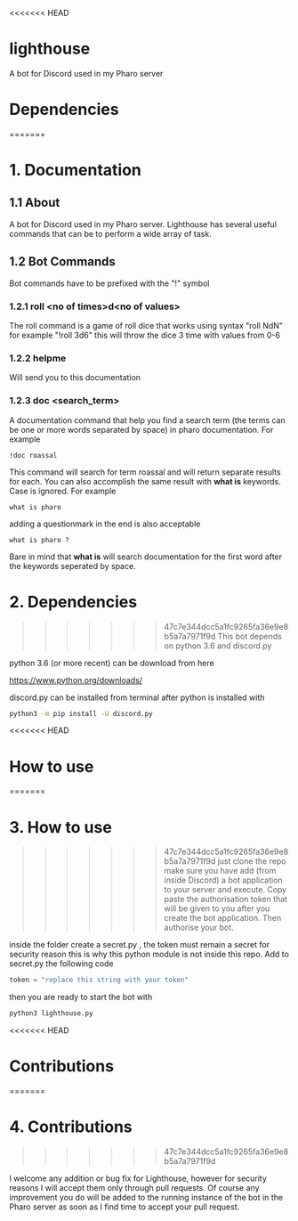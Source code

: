 <<<<<<< HEAD
# lighthouse
A bot for Discord used in my Pharo server

# Dependencies 
=======
# 1. Documentation

## 1.1 About
A bot for Discord used in my Pharo server. Lighthouse has several useful commands that can be to perform a wide array of task. 

## 1.2 Bot Commands
Bot commands have to be prefixed with the "!" symbol

### 1.2.1 roll \<no of times\>d\<no of values\>
The roll command is a game of roll dice that works using syntax "roll NdN" for example "!roll 3d6" this will throw the dice 3 time with values from 0-6

### 1.2.2 helpme
Will send you to this documentation

### 1.2.3 doc \<search_term\>
A documentation command that help you find a search term (the terms can be one or more words separated by space) in pharo documentation. For example
```
!doc roassal  
``` 
This command will search for term roassal and will return separate results for each. 
You can also accomplish the same result with **what is** keywords. Case is ignored. For example
```
what is pharo
```
adding a questionmark in the end is also acceptable
```
what is pharo ?
```
Bare in mind that **what is** will search documentation for the first word after the keywords seperated by space. 

# 2. Dependencies 
>>>>>>> 47c7e344dcc5a1fc9265fa36e9e8b5a7a7971f9d
This bot depends on python 3.6 and discord.py

python 3.6 (or more recent) can be download from here 

https://www.python.org/downloads/

discord.py can be installed from terminal after python is installed with

```bash
python3 -m pip install -U discord.py
```

<<<<<<< HEAD
# How to use
=======
# 3. How to use
>>>>>>> 47c7e344dcc5a1fc9265fa36e9e8b5a7a7971f9d
just clone the repo make sure you have add (from inside Discord) a bot application to your server and execute. Copy paste the authorisation token that will be given to you after you create the bot application. Then authorise your bot.

inside the folder create a secret.py , the token must remain a secret for security reason this is why this python module is not inside this repo. Add to secret.py the following code

```python
token = "replace this string with your token"
```
then you are ready to start the bot with 

```bash
python3 lighthouse.py
```

<<<<<<< HEAD
# Contributions
=======
# 4. Contributions
>>>>>>> 47c7e344dcc5a1fc9265fa36e9e8b5a7a7971f9d

I welcome any addition or bug fix for Lighthouse, however for security reasons I will accept them only through pull requests. Of course any improvement you do will be added to the running instance of the bot in the Pharo server as soon as I find time to accept your pull request. 
